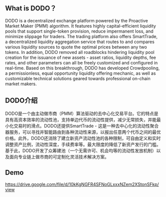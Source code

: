 ## What is DODO？

DODO is a decentralized exchange platform powered by the Proactive Market Maker (PMM) algorithm. It features highly capital-efficient liquidity pools that support single-token provision, reduce impermanent loss, and minimize slippage for traders. The trading platform also offers SmartTrade, a decentralized liquidity aggregation service that routes to and compares various liquidity sources to quote the optimal prices between any two tokens. In addition, DODO removed all roadblocks hindering liquidity pool creation for the issuance of new assets - asset ratios, liquidity depths, fee rates, and other parameters can all be freely customized and configured in real-time. Based on this breakthrough, DODO has developed Crowdpooling, a permissionless, equal opportunity liquidity offering mechanic, as well as customizable technical solutions geared towards professional on-chain market makers.

## DODO介绍

DODO是一个由主动做市商（PMM）算法驱动的去中心化交易平台。它的特点是具有高资本效率的流动性池，支持单边代币的流动性提供，减少无常损失，并能最小化交易时的滑点。DODO还提供SmartTrade - 这是一种去中心化的流动性聚合器服务，可以寻找并智能路由到各种流动性来源，以报出任意两个代币之间的最优价格。此外，DODO还消除了建立新资产流动性池的各种限制，可自由定义和实时调整资产比例，流动性深度，手续费率等。最大限度的降低了新资产发行的门槛。基于此，DODO开发了众筹建池（一个无需许可、机会均等的流动性发放机制）以及面向专业链上做市商的可定制化灵活技术解决方案。


## Demo

https://drive.google.com/file/d/10kKgNGFR4SFNoGLxxxNZem2XStonSFkp/view

